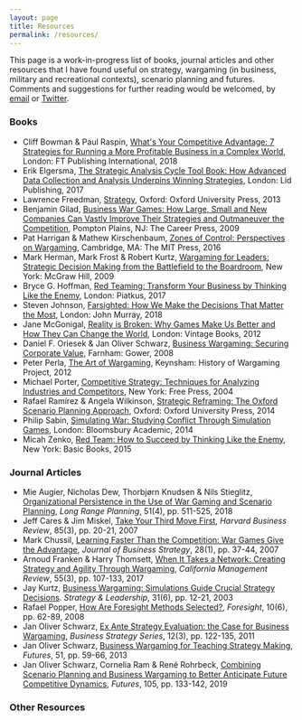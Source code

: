 ```yaml
---
layout: page
title: Resources
permalink: /resources/
---
```


This page is a work-in-progress list of books, journal articles and other resources that I have found useful on strategy, wargaming (in business, military and recreational contexts), scenario planning and futures. Comments and suggestions for further reading would be welcomed, by [email](mailto:contact@businesswargames.org) or [Twitter](https://twitter.com/buswargames). 

### Books

* Cliff Bowman & Paul Raspin, [What's Your Competitive Advantage: 7 Strategies for Running a More Profitable Business in a Complex World](https://amzn.to/2EQj1Rn), London: FT Publishing International, 2018
* Erik Elgersma, [The Strategic Analysis Cycle Tool Book: How Advanced Data Collection and Analysis Underpins Winning Strategies](https://amzn.to/2VvX5A9), London: Lid Publishing, 2017
* Lawrence Freedman, [Strategy](https://amzn.to/2C4quKL), Oxford: Oxford University Press, 2013
* Benjamin Gilad, [Business War Games: How Large, Small and New Companies Can Vastly Improve Their Strategies and Outmaneuver the Competition](https://amzn.to/2GRreXq), Pompton Plains, NJ: The Career Press, 2009
* Pat Harrigan & Mathew Kirschenbaum, [Zones of Control: Perspectives on Wargaming](https://amzn.to/2TbDB7p), Cambridge, MA: The MIT Press, 2016
* Mark Herman, Mark Frost & Robert Kurtz, [Wargaming for Leaders: Strategic Decision Making from the Battlefield to the Boardroom](https://amzn.to/2VBJsQh), New York: McGraw Hill, 2009
* Bryce G. Hoffman, [Red Teaming: Transform Your Business by Thinking Like the Enemy](https://amzn.to/2BZvWhV), London: Piatkus, 2017
* Steven Johnson, [Farsighted: How We Make the Decisions That Matter the Most](https://amzn.to/2Vq6DN8), London: John Murray, 2018
* Jane McGonigal, [Reality is Broken: Why Games Make Us Better and How They Can Change the World](https://amzn.to/2GVrqF4), London: Vintage Books, 2012
* Daniel F. Oriesek & Jan Oliver Schwarz, [Business Wargaming: Securing Corporate Value](https://amzn.to/2BZpVlm), Farnham: Gower, 2008
* Peter Perla, [The Art of Wargaming](https://amzn.to/2EINCjz), Keynsham: History of Wargaming Project, 2012
* Michael Porter, [Competitive Strategy: Techniques for Analyzing Industries and Competitors](https://amzn.to/2NG2xOc), New York: Free Press, 2004
* Rafael Ramírez & Angela Wilkinson, [Strategic Reframing: The Oxford Scenario Planning Approach](https://amzn.to/2T8W7xl), Oxford: Oxford University Press, 2014
* Philip Sabin, [Simulating War: Studying Conflict Through Simulation Games](https://amzn.to/2SCMAcL), London: Bloomsbury Academic, 2014
* Micah Zenko, [Red Team: How to Succeed by Thinking Like the Enemy](https://amzn.to/2BV6Twr), New York: Basic Books, 2015

### Journal Articles

* Mie Augier, Nicholas Dew, Thorbjørn Knudsen & Nils Stieglitz, [Organizational Persistence in the Use of War Gaming and Scenario Planning](https://www.sciencedirect.com/science/article/abs/pii/S0024630117305125), *Long Range Planning*, 51(4), pp. 511-525, 2018
* Jeff Cares & Jim Miskel, [Take Your Third Move First](https://hbr.org/2007/03/take-your-third-move-first), *Harvard Business Review*, 85(3), pp. 20-21, 2007
* Mark Chussil, [Learning Faster Than the Competition: War Games Give the Advantage](https://www.emeraldinsight.com/doi/abs/10.1108/02756660710723198), *Journal of Business Strategy*, 28(1), pp. 37-44, 2007
* Arnoud Franken & Harry Thomsett, [When It Takes a Network: Creating Strategy and Agility Through Wargaming](https://journals.sagepub.com/doi/abs/10.1525/cmr.2013.55.3.107), *California Management Review*, 55(3), pp. 107-133, 2017
* Jay Kurtz, [Business Wargaming: Simulations Guide Crucial Strategy Decisions](https://www.emeraldinsight.com/doi/abs/10.1108/10878570310505550). *Strategy & Leadership*, 31(6), pp. 12-21, 2003
* Rafael Popper, [How Are Foresight Methods Selected?](https://www.emeraldinsight.com/doi/abs/10.1108/14636680810918586), *Foresight*, 10(6), pp. 62-89, 2008
* Jan Oliver Schwarz, [Ex Ante Strategy Evaluation: the Case for Business Wargaming](https://www.emeraldinsight.com/doi/abs/10.1108/17515631111130095), *Business Strategy Series*, 12(3), pp. 122-135, 2011
* Jan Oliver Schwarz, [Business Wargaming for Teaching Strategy Making](https://www.sciencedirect.com/science/article/pii/S0016328713000864), *Futures*, 51, pp. 59-66, 2013
* Jan Oliver Schwarz, Cornelia Ram & René Rohrbeck, [Combining Scenario Planning and Business Wargaming to Better Anticipate Future Competitive Dynamics](https://www.sciencedirect.com/science/article/pii/S0016328718300545), *Futures*, 105, pp. 133-142, 2019


<!--
Bradfield, R. et al., 2005. The origins and evolution of scenario techniques in long range business planning. Futures, Issue 37, pp. 795-812.
Capozzi, M., Horn, J. & Kellen, A., 2012. Battle-test your innovation strategy. McKinsey Quarterly, December. 
Cares, J. & Miskel, J., 2007. Take your third move first. Harvard Business Review, 85(3), pp. 20-21.
Coyne, K. & Horn, J., 2009. Predicting Your Competitor’s Reaction. Harvard Business Review, 87(4), pp. 90-97.
Development, Concepts and Doctrine Centre, 2017. Wargaming Handbook. Shrivenham: Ministry of Defence.
Franken, A., 2014. Wargaming in Business: Crossing the Chasm. London, Connections UK.
Geroski, P. A., 1999. Early Warning of New Rivals. Sloan Management Review, 40(3), pp. 107-108.
Green, K. C., 2005. Further evidence on game theory, simulated interaction, and unaided judgement for forecasting decisions in conflicts. International Journal of Forecasting, 21(3), pp. 463-472.
Hamel, G. & Prahalad, C., 1994. Competing for the Future. Harvard Business Review, 72(4).
Horn, J., 2011. Playing war games to win. McKinsey Quarterly, March. 
Lehr, T., Lorenz, U., Willert, M. & Rohrbeck, R., 2017. Scenario-based strategizing: Advancing the applicability in strategists' teams. Technological Forecasting & Social Change, Volume 124, pp. 214-224.
Perla, P. D., 2018. The Art and Science of Wargaming to Innovate and Educate in an Era of Strategic Competition. London, King's College London Wargaming Network.
Perla, P. D. & McGrady, E. D., 2011. Why wargaming works. Newport, RI: Naval War College.
Popper, R., 2008. How are foresight methods selected?. Foresight, 10(6), pp. 62-89.
Ramírez, R., Churchhouse, S., Palermo, A. & Hoffmann, J., 2017. Using scenario planning to reshape strategy. MIT Sloan Management Review, Volume 58.
Rohrbeck, R. & Kum, M. E., 2018. Corporate foresight and its impact on firm performance: A longitudinal analysis. Technological Forecasting & Social Change, Volume 129, pp. 105-116.
Rohrbeck, R. & Schwarz, J. O., 2013. The value contribution of strategic foresight: Insights from an empirical study of large European companies. Technological Forecasting and Social Change, 80(8), pp. 1593-1606.
Roxburgh, C., 2009. The use and abuse of scenarios. McKinsey Quarterly, November. 
Rubel, R. C., 2006. The Epistemology of War Gaming. Naval War College Review, 59(2), pp. 108-128.
Scherpereel, C. M., 2003. The Impact of Business War Games: Quantifying Training Effectiveness. Developments in Business Simulation and Experiential Learning, Volume 30, pp. 69-82.
Scherpereel, C. M., 2005. Changing mental models: Business simulation exercises. Simulation Gaming, Volume 36, pp. 388-403.
Scherpereel, C. M., 2005. Decision Making in Business Simulation Design. Developments in Business Simulations and Experiential Learning, Volume 32, pp. 273-282.
Schwarz, J. O. & Rohrbeck, R., 2013. Introducing the Competitive Dimension to Corporate Foresight. Helsinki, ISPIM Conference.
Treat, J. E., Thibault, G. E. & Asin, A., 1996. Dynamic Competitive Simulation: Wargaming as a Strategic Tool. strategy+business, April. 
Wack, P., 1985. Scenarios: Shooting the Rapids. Harvard Business Review, 63(6).
Wack, P., 1985. Scenarios: Uncharted Waters Ahead. Harvard Business Review, 63(5).
Watkins, M. D. & Bazerman, M. H., 2003. Predictable Surprises: The Disasters You Should Have Seen Coming. Harvard Business Review, 81(3), pp. 72-85.
Wharton School, 1999. Role Playing as a Forecasting Tool. [Online] 
Available at: http://knowledge.wharton.upenn.edu/article/role-playing-as-a-forecasting-tool/
[Accessed 10 July 2018].
-->

### Other Resources

